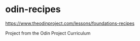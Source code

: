 # odin-recipes
https://www.theodinproject.com/lessons/foundations-recipes

Project from the Odin Project Curriculum